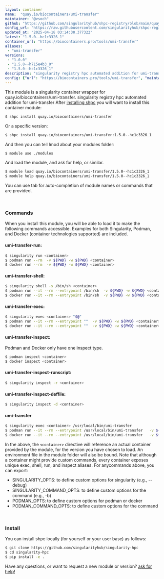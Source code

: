 ```yaml
---
layout: container
name:  "quay.io/biocontainers/umi-transfer"
maintainer: "@vsoch"
github: "https://github.com/singularityhub/shpc-registry/blob/main/quay.io/biocontainers/umi-transfer/container.yaml"
config_url: "https://raw.githubusercontent.com/singularityhub/shpc-registry/main/quay.io/biocontainers/umi-transfer/container.yaml"
updated_at: "2025-04-18 03:14:30.377322"
latest: "1.5.0--hc1c3326_1"
container_url: "https://biocontainers.pro/tools/umi-transfer"
aliases:
 - "umi-transfer"
versions:
 - "1.0.0"
 - "1.5.0--h715e4b3_0"
 - "1.5.0--hc1c3326_1"
description: "singularity registry hpc automated addition for umi-transfer"
config: {"url": "https://biocontainers.pro/tools/umi-transfer", "maintainer": "@vsoch", "description": "singularity registry hpc automated addition for umi-transfer", "latest": {"1.5.0--hc1c3326_1": "sha256:92638b075daa0c5b669df3949115c7491ceee40a1ba9e3f0ff0b4cff11ae9451"}, "tags": {"1.0.0": "sha256:af15b8502f9f7ea504e5f7f2372a7148bcb9bf97612530753a046e2726b115dd", "1.5.0--h715e4b3_0": "sha256:7136e272636ec65bf37a0223e916bc803120adcecd8b4699bfb836b2d95ed99a", "1.5.0--hc1c3326_1": "sha256:92638b075daa0c5b669df3949115c7491ceee40a1ba9e3f0ff0b4cff11ae9451"}, "docker": "quay.io/biocontainers/umi-transfer", "aliases": {"umi-transfer": "/usr/local/bin/umi-transfer"}}
---
```


This module is a singularity container wrapper for quay.io/biocontainers/umi-transfer.
singularity registry hpc automated addition for umi-transfer
After [installing shpc](#install) you will want to install this container module:


```bash
$ shpc install quay.io/biocontainers/umi-transfer
```

Or a specific version:

```bash
$ shpc install quay.io/biocontainers/umi-transfer:1.5.0--hc1c3326_1
```

And then you can tell lmod about your modules folder:

```bash
$ module use ./modules
```

And load the module, and ask for help, or similar.

```bash
$ module load quay.io/biocontainers/umi-transfer/1.5.0--hc1c3326_1
$ module help quay.io/biocontainers/umi-transfer/1.5.0--hc1c3326_1
```

You can use tab for auto-completion of module names or commands that are provided.

<br>

### Commands

When you install this module, you will be able to load it to make the following commands accessible.
Examples for both Singularity, Podman, and Docker (container technologies supported) are included.

#### umi-transfer-run:

```bash
$ singularity run <container>
$ podman run --rm  -v ${PWD} -w ${PWD} <container>
$ docker run --rm  -v ${PWD} -w ${PWD} <container>
```

#### umi-transfer-shell:

```bash
$ singularity shell -s /bin/sh <container>
$ podman run --it --rm --entrypoint /bin/sh  -v ${PWD} -w ${PWD} <container>
$ docker run --it --rm --entrypoint /bin/sh  -v ${PWD} -w ${PWD} <container>
```

#### umi-transfer-exec:

```bash
$ singularity exec <container> "$@"
$ podman run --it --rm --entrypoint ""  -v ${PWD} -w ${PWD} <container> "$@"
$ docker run --it --rm --entrypoint ""  -v ${PWD} -w ${PWD} <container> "$@"
```

#### umi-transfer-inspect:

Podman and Docker only have one inspect type.

```bash
$ podman inspect <container>
$ docker inspect <container>
```

#### umi-transfer-inspect-runscript:

```bash
$ singularity inspect -r <container>
```

#### umi-transfer-inspect-deffile:

```bash
$ singularity inspect -d <container>
```


#### umi-transfer

```bash
$ singularity exec <container> /usr/local/bin/umi-transfer
$ podman run --it --rm --entrypoint /usr/local/bin/umi-transfer   -v ${PWD} -w ${PWD} <container> -c " $@"
$ docker run --it --rm --entrypoint /usr/local/bin/umi-transfer   -v ${PWD} -w ${PWD} <container> -c " $@"
```



In the above, the `<container>` directive will reference an actual container provided
by the module, for the version you have chosen to load. An environment file in the
module folder will also be bound. Note that although a container
might provide custom commands, every container exposes unique exec, shell, run, and
inspect aliases. For anycommands above, you can export:

 - SINGULARITY_OPTS: to define custom options for singularity (e.g., --debug)
 - SINGULARITY_COMMAND_OPTS: to define custom options for the command (e.g., -b)
 - PODMAN_OPTS: to define custom options for podman or docker
 - PODMAN_COMMAND_OPTS: to define custom options for the command

<br>

### Install

You can install shpc locally (for yourself or your user base) as follows:

```bash
$ git clone https://github.com/singularityhub/singularity-hpc
$ cd singularity-hpc
$ pip install -e .
```

Have any questions, or want to request a new module or version? [ask for help!](https://github.com/singularityhub/singularity-hpc/issues)